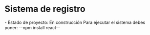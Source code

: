 <h1>Sistema de registro</h1>
- Estado de proyecto: En construcción
Para ejecutar el sistema debes poner:
--npm install react--
